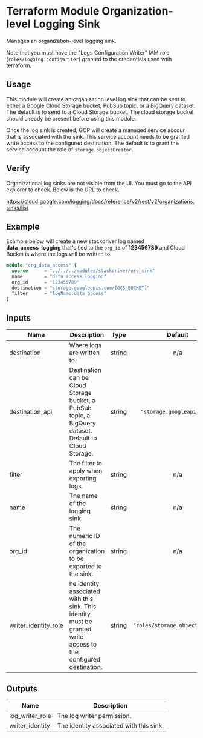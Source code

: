 # Terraform Module Organization-level Logging Sink
Manages an organization-level logging sink.

Note that you must have the "Logs Configuration Writer" IAM role (<code>roles/logging.configWriter</code>) granted to the credentials used wtih terraform.

## Usage
This module will create an organization level log sink that can be sent to either a Google Cloud Storage bucket, PubSub topic, or a BigQuery dataset. The default is to send to a Cloud Storage bucket. The cloud storage bucket should already be present before using this module.

Once the log sink is created, GCP will create a managed service accoun that is associated with the sink. This service account needs to be granted write access to the configured destination. The default is to grant the service account the role of <code>storage.objectCreator</code>.

## Verify
Organizational log sinks are not visible from the UI. You must go to the API explorer to check. Below is the URL to check.

https://cloud.google.com/logging/docs/reference/v2/rest/v2/organizations.sinks/list


## Example
Example below will create a new stackdriver log named <b>data_access_logging</b> that's tied to the <code>org_id</code> of <b>123456789</b> and Cloud Bucket is where the logs will be written to.
```terraform
module "org_data_access" {
  source      = "../../../modules/stackdriver/org_sink"
  name        = "data_access_logging"
  org_id      = "123456789"
  destination = "storage.googleapis.com/[GCS_BUCKET]"
  filter      = "logName:data_access"
}
```
## Inputs

| Name | Description | Type | Default | Required |
|------|-------------|:----:|:-----:|:-----:|
| destination | Where logs are written to. | string | n/a | yes |
| destination\_api | Destination can be Cloud Storage bucket, a PubSub topic, a BigQuery dataset. Default to Cloud Storage. | string | `"storage.googleapis.com"` | no |
| filter | The filter to apply when exporting logs. | string | n/a | yes |
| name | The name of the logging sink. | string | n/a | yes |
| org\_id | The numeric ID of the organization to be exported to the sink. | string | n/a | yes |
| writer\_identity\_role | he identity associated with this sink. This identity must be granted write access to the configured destination. | string | `"roles/storage.objectCreator"` | no |

## Outputs

| Name | Description |
|------|-------------|
| log\_writer\_role | The log writer permission. |
| writer\_identity | The identity associated with this sink. |
